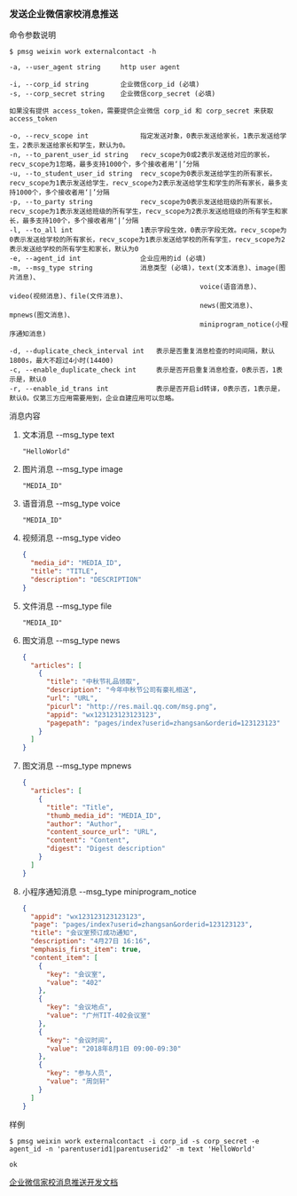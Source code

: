 ### 发送企业微信家校消息推送

命令参数说明

```text
$ pmsg weixin work externalcontact -h

-a, --user_agent string     http user agent

-i, --corp_id string        企业微信corp_id (必填)
-s, --corp_secret string    企业微信corp_secret (必填)

如果没有提供 access_token，需要提供企业微信 corp_id 和 corp_secret 来获取 access_token

-o, --recv_scope int             指定发送对象，0表示发送给家长，1表示发送给学生，2表示发送给家长和学生，默认为0。
-n, --to_parent_user_id string   recv_scope为0或2表示发送给对应的家长，recv_scope为1忽略，最多支持1000个，多个接收者用‘|’分隔
-u, --to_student_user_id string  recv_scope为0表示发送给学生的所有家长，recv_scope为1表示发送给学生，recv_scope为2表示发送给学生和学生的所有家长，最多支持1000个，多个接收者用‘|’分隔
-p, --to_party string            recv_scope为0表示发送给班级的所有家长，recv_scope为1表示发送给班级的所有学生，recv_scope为2表示发送给班级的所有学生和家长，最多支持100个，多个接收者用‘|’分隔
-l, --to_all int                 1表示字段生效，0表示字段无效。recv_scope为0表示发送给学校的所有家长，recv_scope为1表示发送给学校的所有学生，recv_scope为2表示发送给学校的所有学生和家长，默认为0
-e, --agent_id int               企业应用的id (必填)
-m, --msg_type string            消息类型 (必填)，text(文本消息)、image(图片消息)、
                                                voice(语音消息)、video(视频消息)、file(文件消息)、
                                                news(图文消息)、mpnews(图文消息)、
                                                miniprogram_notice(小程序通知消息)

-d, --duplicate_check_interval int   表示是否重复消息检查的时间间隔，默认1800s，最大不超过4小时(14400)
-c, --enable_duplicate_check int     表示是否开启重复消息检查，0表示否，1表示是，默认0
-r, --enable_id_trans int            表示是否开启id转译，0表示否，1表示是，默认0。仅第三方应用需要用到，企业自建应用可以忽略。
```

消息内容

1. 文本消息 --msg_type text
    ```text
    "HelloWorld"
    ```

1. 图片消息 --msg_type image
    ```text
    "MEDIA_ID"
    ```

1. 语音消息 --msg_type voice
    ```text
    "MEDIA_ID"
    ```

1. 视频消息 --msg_type video
    ```json
    {
      "media_id": "MEDIA_ID",
      "title": "TITLE",
      "description": "DESCRIPTION"
    }
    ```

1. 文件消息 --msg_type file
    ```text
    "MEDIA_ID"
    ```

1. 图文消息 --msg_type news
   ```json
   {
     "articles": [
       {
         "title": "中秋节礼品领取",
         "description": "今年中秋节公司有豪礼相送",
         "url": "URL",
         "picurl": "http://res.mail.qq.com/msg.png",
         "appid": "wx123123123123123",
         "pagepath": "pages/index?userid=zhangsan&orderid=123123123"
       }
     ]
   }
   ```

1. 图文消息 --msg_type mpnews
   ```json
   {
     "articles": [
       {
         "title": "Title",
         "thumb_media_id": "MEDIA_ID",
         "author": "Author",
         "content_source_url": "URL",
         "content": "Content",
         "digest": "Digest description"
       }
     ]
   }
   ```

1. 小程序通知消息 --msg_type miniprogram_notice
   ```json
   {
     "appid": "wx123123123123123",
     "page": "pages/index?userid=zhangsan&orderid=123123123",
     "title": "会议室预订成功通知",
     "description": "4月27日 16:16",
     "emphasis_first_item": true,
     "content_item": [
       {
         "key": "会议室",
         "value": "402"
       },
       {
         "key": "会议地点",
         "value": "广州TIT-402会议室"
       },
       {
         "key": "会议时间",
         "value": "2018年8月1日 09:00-09:30"
       },
       {
         "key": "参与人员",
         "value": "周剑轩"
       }
     ]
   }
   ```

样例

```shell
$ pmsg weixin work externalcontact -i corp_id -s corp_secret -e agent_id -n 'parentuserid1|parentuserid2' -m text 'HelloWorld'

ok
```

[企业微信家校消息推送开发文档](https://developer.work.weixin.qq.com/document/path/91609)